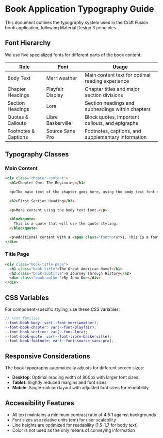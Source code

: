 # Book Application Typography Guide

This document outlines the typography system used in the Craft Fusion book application, following Material Design 3 principles.

## Font Hierarchy

We use five specialized fonts for different parts of the book content:

| Role | Font | Usage |
|------|------|-------|
| Body Text | Merriweather | Main content text for optimal reading experience |
| Chapter Headings | Playfair Display | Chapter titles and major section divisions |
| Section Headings | Lora | Section headings and subheadings within chapters |
| Quotes & Callouts | Libre Baskerville | Block quotes, important callouts, and epigraphs |
| Footnotes & Captions | Source Sans Pro | Footnotes, captions, and supplementary information |

## Typography Classes

### Main Content

```html
<div class="chapter-content">
  <h1>Chapter One: The Beginning</h1>
  
  <p>The main text of the chapter goes here, using the body text font.</p>
  
  <h2>First Section Heading</h2>
  
  <p>More content using the body text font.</p>
  
  <blockquote>
    This is a quote that will use the quote styling.
  </blockquote>
  
  <p>Additional content with a <span class="footnote">1. This is a footnote using the footnote styling.</span></p>
</div>
```

### Title Page

```html
<div class="book-title-page">
  <h1 class="book-title">The Great American Novel</h1>
  <h2 class="book-subtitle">A Journey Through History</h2>
  <div class="book-author">By John Doe</div>
</div>
```

## CSS Variables

For component-specific styling, use these CSS variables:

```scss
// Font families
--font-book-body: var(--font-merriweather);
--font-book-chapter: var(--font-playfair);
--font-book-section: var(--font-lora);
--font-book-quote: var(--font-libre-baskerville);
--font-book-footnote: var(--font-source-sans-pro);
```

## Responsive Considerations

The book typography automatically adjusts for different screen sizes:

- **Desktop**: Optimal reading width of 800px with larger font sizes
- **Tablet**: Slightly reduced margins and font sizes
- **Mobile**: Single-column layout with adjusted font sizes for readability

## Accessibility Features

- All text maintains a minimum contrast ratio of 4.5:1 against backgrounds
- Font sizes use relative units (em) for user scalability
- Line heights are optimized for readability (1.5-1.7 for body text)
- Color is not used as the only means of conveying information
